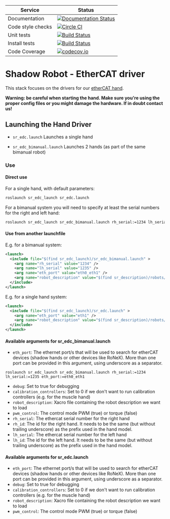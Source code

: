 |     Service       |  Status  |
| ----------------- | -------- |
| Documentation     | [![Documentation Status](https://readthedocs.org/projects/shadow-robot-ethercat-driver/badge/?version=latest)](http://shadow-robot-ethercat-driver.readthedocs.org) |
| Code style checks | [![Circle CI](https://circleci.com/gh/shadow-robot/sr-ros-interface-ethercat.svg?style=shield)](https://circleci.com/gh/shadow-robot/sr-ros-interface-ethercat) |
| Unit tests        | [![Build Status](https://img.shields.io/shippable/554b2990edd7f2c052e402b9.svg)](https://app.shippable.com/projects/554b2990edd7f2c052e402b9) |
| Install tests     | [![Build Status](https://semaphoreci.com/api/v1/projects/c0557341-a994-4b1d-84c5-7b79ce6dbce9/525136/shields_badge.svg)](https://semaphoreci.com/shadow-robot/sr-interface-ethercat) |
| Code Coverage     | [![codecov.io](https://img.shields.io/codecov/c/github/shadow-robot/sr-interface-ethercat/indigo-devel.svg)](http://codecov.io/github/shadow-robot/sr-interface-ethercat?branch=indigo-devel) |

# Shadow Robot - EtherCAT driver

This stack focuses on the drivers for our [etherCAT hand](http://www.shadowrobot.com/products/).

**Warning: be careful when starting the hand. Make sure you're using the proper config files or you might damage the hardware. If in doubt contact us!**

## Launching the Hand Driver

- `sr_edc.launch` Launches a single hand

- `sr_edc_bimanual.launch` Launches 2 hands (as part of the same bimanual robot)


### Use

#### Direct use

For a single hand, with default parameters:

```bash
roslaunch sr_edc_launch sr_edc.launch
```

For a bimanual system you will need to specify at least the serial numbers for the right and left hand:

```bash
roslaunch sr_edc_launch sr_edc_bimanual.launch rh_serial:=1234 lh_serial:=1235
```

#### Use from another launchfile

E.g. for a bimanual system:

```xml
<launch>
  <include file="$(find sr_edc_launch)/sr_edc_bimanual.launch" >
    <arg name="rh_serial" value="1234" />
    <arg name="lh_serial" value="1235" />
    <arg name="eth_port" value="eth0_eth1" />
    <arg name="robot_description" value="$(find sr_description)/robots/bimanual_shadowhand_motor.urdf.xacro" />
  </include>
</launch>
```

E.g. for a single hand system:

```xml
<launch>
  <include file="$(find sr_edc_launch)/sr_edc.launch" >
    <arg name="eth_port" value="eth1" />
    <arg name="robot_description" value="$(find sr_description)/robots/shadowhand_motor_biotac.urdf.xacro" />
  </include>
</launch>
```

#### Available arguments for sr_edc_bimanual.launch

- `eth_port`: The ethernet port/s that will be used to search for etherCAT devices (shadow hands or other devices like RoNeX). More than one port can be provided in this argument, using underscore as a separator.

```
roslaunch sr_edc_launch sr_edc_bimanual.launch rh_serial:=1234 lh_serial:=1235 eth_port:=eth0_eth1
```

- `debug`: Set to true for debugging
- `calibration_controllers`: Set to 0 if we don't want to run calibration controllers (e.g. for the muscle hand)
- `robot_description`: Xacro file containing the robot description we want to load
- `pwm_control`: The control mode PWM (true) or torque (false)
- `rh_serial`: The ethercat serial number for the right hand
- `rh_id`: The id for the right hand. It needs to be the same (but without trailing underscore) as the prefix used in the hand model.
- `lh_serial`: The ethercat serial number for the left hand
- `lh_id`: The id for the left hand. It needs to be the same (but without trailing underscore) as the prefix used in the hand model.

#### Available arguments for sr_edc.launch

- `eth_port`: The ethernet port/s that will be used to search for etherCAT devices (shadow hands or other devices like RoNeX). More than one port can be provided in this argument, using underscore as a separator.
- `debug`: Set to true for debugging
- `calibration_controllers`: Set to 0 if we don't want to run calibration controllers (e.g. for the muscle hand)
- `robot_description`: Xacro file containing the robot description we want to load
- `pwm_control`: The control mode PWM (true) or torque (false)
